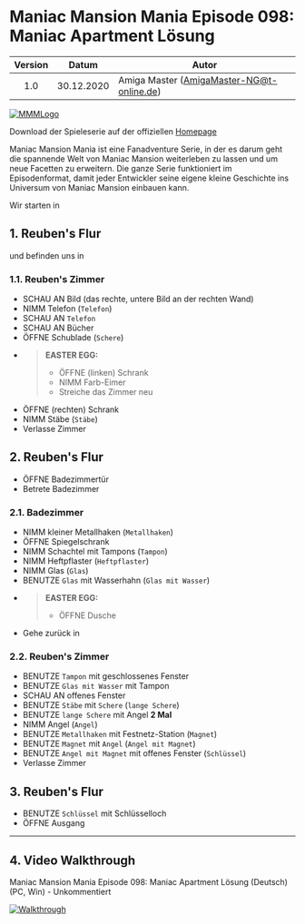 # Maniac Mansion Mania Episode 098: Maniac Apartment Lösung

| Version | Datum      | Autor                                     |
|:-------:|------------|-------------------------------------------|
|   1.0   | 30.12.2020 | Amiga Master (AmigaMaster-NG@t-online.de) |

[![MMMLogo](https://www.maniac-mansion-mania.com/banner/banner.png)](https://www.maniac-mansion-mania.com)

Download der Spieleserie auf der offiziellen [Homepage](https://www.maniac-mansion-mania.com)

Maniac Mansion Mania ist eine Fanadventure Serie, in der es darum geht die spannende Welt von Maniac Mansion weiterleben zu lassen und um neue Facetten zu erweitern. Die ganze Serie funktioniert im Episodenformat, damit jeder Entwickler seine eigene kleine Geschichte ins Universum von Maniac Mansion einbauen kann.

Wir starten in

## 1. Reuben's Flur

und befinden uns in

### 1.1. Reuben's Zimmer

- SCHAU AN Bild (das rechte, untere Bild an der rechten Wand)
- NIMM Telefon (`Telefon`)
- SCHAU AN `Telefon`
- SCHAU AN Bücher
- ÖFFNE Schublade (`Schere`)
- >**EASTER EGG:**
  >- ÖFFNE (linken) Schrank
  >- NIMM Farb-Eimer
  >- Streiche das Zimmer neu
- ÖFFNE (rechten) Schrank
- NIMM Stäbe (`Stäbe`)
- Verlasse Zimmer

## 2. Reuben's Flur

- ÖFFNE Badezimmertür
- Betrete Badezimmer

### 2.1. Badezimmer

- NIMM kleiner Metallhaken (`Metallhaken`)
- ÖFFNE Spiegelschrank
- NIMM Schachtel mit Tampons (`Tampon`)
- NIMM Heftpflaster (`Heftpflaster`)
- NIMM Glas (`Glas`)
- BENUTZE `Glas` mit Wasserhahn (`Glas mit Wasser`)
- >**EASTER EGG:**
  >- ÖFFNE Dusche
- Gehe zurück in

### 2.2. Reuben's Zimmer

- BENUTZE `Tampon` mit geschlossenes Fenster
- BENUTZE `Glas mit Wasser` mit Tampon
- SCHAU AN offenes Fenster
- BENUTZE `Stäbe` mit `Schere` (`lange Schere`)
- BENUTZE `lange Schere` mit Angel **2 Mal**
- NIMM Angel (`Angel`)
- BENUTZE `Metallhaken` mit Festnetz-Station (`Magnet`)
- BENUTZE `Magnet` mit `Angel` (`Angel mit Magnet`)
- BENUTZE `Angel mit Magnet` mit offenes Fenster (`Schlüssel`)
- Verlasse Zimmer

## 3. Reuben's Flur

- BENUTZE `Schlüssel` mit Schlüsselloch
- ÖFFNE Ausgang

--------------------------------------------------------------------------------

## 4. Video Walkthrough

Maniac Mansion Mania Episode 098: Maniac Apartment Lösung (Deutsch) (PC, Win) - Unkommentiert

[![Walkthrough](https://img.youtube.com/vi/vtMWVqQvXcA/0.jpg)](https://www.youtube.com/watch?v=vtMWVqQvXcA)

